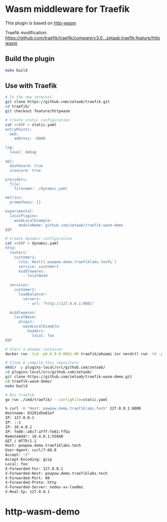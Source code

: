 # Wasm middleware for Traefik

This plugin is based on [http-wasm](https://github.com/http-wasm/http-wasm-guest-tinygo)

Traefik modification: https://github.com/traefik/traefik/compare/v3.0...zetaab:traefik:feature/httpwasm

## Build the plugin

```bash
make build
```

## Use with Traefik

```bash
# In the new terminal
git clone https://github.com/zetaab/traefik.git
cd traefik/
git checkout feature/httpwasm

# Create static configuration
cat <<EOF > static.yaml
entryPoints:
  web:
    address: :8000

log:
  level: debug

api:
  dashboard: true
  insecure: true

providers:
  file:
    filename: ./dynamic.yaml

metrics:
  prometheus: {}

experimental:
  localPlugins:
    wasmLocalExample:
      moduleName: github.com/zetaab/traefik-wasm-demo
EOF

# Create dynamic configuration 
cat <<EOF > dynamic.yaml
http:
  routers:
    customer1:
      rule: Host(\`powpow.demo.traefiklabs.tech\`)
      service: customer1
      middlewares:
        - localWasm
      
  services:
    customer1:
      loadbalancer:
        servers:
          - url: "http://127.0.0.1:8081"

  middlewares:
    localWasm:
      plugin:
        wasmLocalExample:
          headers:
            local: foo
EOF

# Start a whoami container
docker run -tid -p0.0.0.0:8081:80 traefik/whoami (or nerdctl run -td -p0.0.0.0:8081:80 traefik/whoami)

# Clone & compile this repository
mkdir -p plugins-local/src/github.com/zetaab/
cd plugins-local/src/github.com/zetaab/
git clone https://github.com/zetaab/traefik-wasm-demo.git
cd traefik-wasm-demo/
make build

# Run traefik
go run ./cmd/traefik/ --configFile=static.yaml
```

```bash
% curl -H "Host: powpow.demo.traefiklabs.tech" 127.0.0.1:8000
Hostname: 83201d5e81ef
IP: 127.0.0.1
IP: ::1
IP: 10.4.0.2
IP: fe80::a0c7:afff:fe81:ff5a
RemoteAddr: 10.4.0.1:55840
GET / HTTP/1.1
Host: powpow.demo.traefiklabs.tech
User-Agent: curl/7.68.0
Accept: */*
Accept-Encoding: gzip
Local: foo
X-Forwarded-For: 127.0.0.1
X-Forwarded-Host: powpow.demo.traefiklabs.tech
X-Forwarded-Port: 80
X-Forwarded-Proto: http
X-Forwarded-Server: nodes-xx-lao0mz
X-Real-Ip: 127.0.0.1
```
# http-wasm-demo
